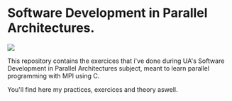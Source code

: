 # Software Development in Parallel Architectures.

<img src="https://i.imgur.com/CV3USh3.png">

This repository contains the exercices that i've done during UA's Software Development in Parallel Architectures subject, meant to learn parallel programming with MPI using C.


You'll find here my practices, exercices and theory aswell.

